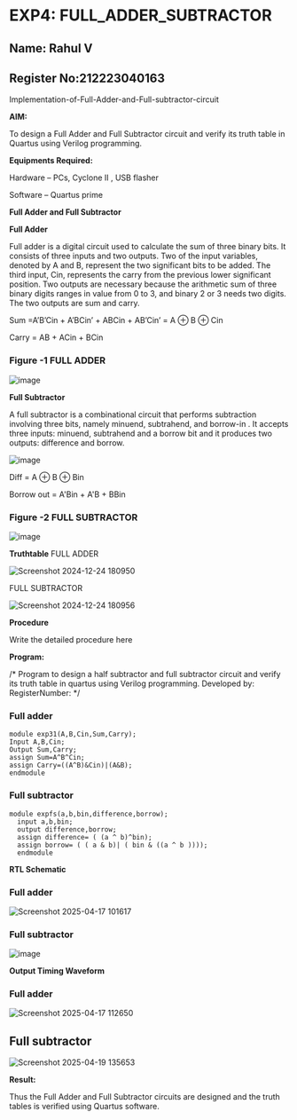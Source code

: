 # EXP4: FULL_ADDER_SUBTRACTOR
## Name: Rahul V
## Register No:212223040163



Implementation-of-Full-Adder-and-Full-subtractor-circuit

**AIM:**

To design a Full Adder and Full Subtractor circuit and verify its truth table in Quartus using Verilog programming.

**Equipments Required:**

Hardware – PCs, Cyclone II , USB flasher

Software – Quartus prime

**Full Adder and Full Subtractor**

**Full Adder**

Full adder is a digital circuit used to calculate the sum of three binary bits. It consists of three inputs and two outputs. Two of the input variables, denoted by A and B, represent the two significant bits to be added. The third input, Cin, represents the carry from the previous lower significant position. Two outputs are necessary because the arithmetic sum of three binary digits ranges in value from 0 to 3, and binary 2 or 3 needs two digits. The two outputs are sum and carry.

Sum =A’B’Cin + A’BCin’ + ABCin + AB’Cin’ = A ⊕ B ⊕ Cin 

Carry = AB + ACin + BCin



### Figure -1 FULL ADDER
![image](https://github.com/naavaneetha/FULL_ADDER_SUBTRACTOR/assets/154305477/0f30ba51-5ffb-4198-845f-18e054f675e7)

**Full Subtractor**

A full subtractor is a combinational circuit that performs subtraction involving three bits, namely minuend, subtrahend, and borrow-in . It accepts three inputs: minuend, subtrahend and a borrow bit and it produces two outputs: difference and borrow.

![image](https://github.com/naavaneetha/FULL_ADDER_SUBTRACTOR/assets/154305477/02b24f51-ab51-4304-9ad6-7b81ffc1ead5)

Diff = A ⊕ B ⊕ Bin 

Borrow out = A'Bin + A'B + BBin
### Figure -2 FULL SUBTRACTOR
![image](https://github.com/naavaneetha/FULL_ADDER_SUBTRACTOR/assets/154305477/02b24f51-ab51-4304-9ad6-7b81ffc1ead5)

**Truthtable**
FULL ADDER


![Screenshot 2024-12-24 180950](https://github.com/user-attachments/assets/c126f18a-c2d0-4395-8046-0c5982cf82f7)

FULL SUBTRACTOR


![Screenshot 2024-12-24 180956](https://github.com/user-attachments/assets/b5714c51-d131-4031-aa9f-e316bbc4deb8)

**Procedure**

Write the detailed procedure here

**Program:**

/* Program to design a half subtractor and full subtractor circuit and verify its truth table in quartus using Verilog programming. Developed by: RegisterNumber:
*/
### Full adder
```
module exp31(A,B,Cin,Sum,Carry);
Input A,B,Cin;
Output Sum,Carry;
assign Sum=A^B^Cin;
assign Carry=((A^B)&Cin)|(A&B);
endmodule
```
### Full subtractor
```
module expfs(a,b,bin,difference,borrow);
  input a,b,bin;
  output difference,borrow;
  assign difference= ( (a ^ b)^bin);
  assign borrow= ( ( a & b)| ( bin & ((a ^ b ))));
  endmodule
```

**RTL Schematic**

### Full adder
![Screenshot 2025-04-17 101617](https://github.com/user-attachments/assets/afc3d158-ff35-4ae1-b12b-fe796659ca2c)

### Full subtractor
![image](https://github.com/user-attachments/assets/aae2df2c-4fdb-4e77-97b0-65a3d7b022db)

**Output Timing Waveform**
### Full adder
![Screenshot 2025-04-17 112650](https://github.com/user-attachments/assets/c4bf7eb5-b26f-43f7-92b8-f4eeb0dac8fe)

## Full subtractor
![Screenshot 2025-04-19 135653](https://github.com/user-attachments/assets/b97fc4dd-1faa-4904-9b46-71944135105f)


**Result:**

Thus the Full Adder and Full Subtractor circuits are designed and the truth tables is verified using Quartus software.



